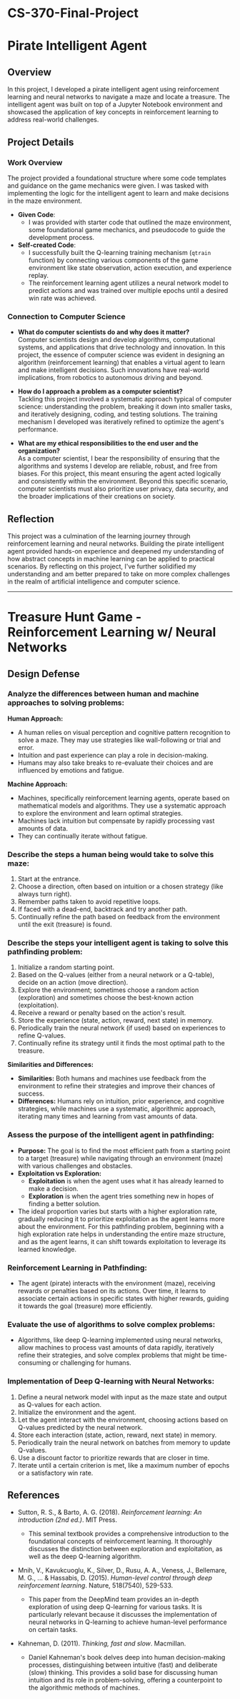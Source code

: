 # CS-370-Final-Project


# Pirate Intelligent Agent

## Overview
In this project, I developed a pirate intelligent agent using reinforcement learning and neural networks to navigate a maze and locate a treasure. The intelligent agent was built on top of a Jupyter Notebook environment and showcased the application of key concepts in reinforcement learning to address real-world challenges.

## Project Details

### Work Overview
The project provided a foundational structure where some code templates and guidance on the game mechanics were given. I was tasked with implementing the logic for the intelligent agent to learn and make decisions in the maze environment. 

- **Given Code**: 
  - I was provided with starter code that outlined the maze environment, some foundational game mechanics, and pseudocode to guide the development process.
- **Self-created Code**: 
  - I successfully built the Q-learning training mechanism (`qtrain` function) by connecting various components of the game environment like state observation, action execution, and experience replay.
  - The reinforcement learning agent utilizes a neural network model to predict actions and was trained over multiple epochs until a desired win rate was achieved.

### Connection to Computer Science
- **What do computer scientists do and why does it matter?**  
  Computer scientists design and develop algorithms, computational systems, and applications that drive technology and innovation. In this project, the essence of computer science was evident in designing an algorithm (reinforcement learning) that enables a virtual agent to learn and make intelligent decisions. Such innovations have real-world implications, from robotics to autonomous driving and beyond.

- **How do I approach a problem as a computer scientist?**  
  Tackling this project involved a systematic approach typical of computer science: understanding the problem, breaking it down into smaller tasks, and iteratively designing, coding, and testing solutions. The training mechanism I developed was iteratively refined to optimize the agent's performance.

- **What are my ethical responsibilities to the end user and the organization?**  
  As a computer scientist, I bear the responsibility of ensuring that the algorithms and systems I develop are reliable, robust, and free from biases. For this project, this meant ensuring the agent acted logically and consistently within the environment. Beyond this specific scenario, computer scientists must also prioritize user privacy, data security, and the broader implications of their creations on society.

## Reflection
This project was a culmination of the learning journey through reinforcement learning and neural networks. Building the pirate intelligent agent provided hands-on experience and deepened my understanding of how abstract concepts in machine learning can be applied to practical scenarios. By reflecting on this project, I've further solidified my understanding and am better prepared to take on more complex challenges in the realm of artificial intelligence and computer science.


---


# Treasure Hunt Game - Reinforcement Learning w/ Neural Networks

## Design Defense

### Analyze the differences between human and machine approaches to solving problems:

**Human Approach:**
- A human relies on visual perception and cognitive pattern recognition to solve a maze. They may use strategies like wall-following or trial and error.
- Intuition and past experience can play a role in decision-making.
- Humans may also take breaks to re-evaluate their choices and are influenced by emotions and fatigue.

**Machine Approach:**
- Machines, specifically reinforcement learning agents, operate based on mathematical models and algorithms. They use a systematic approach to explore the environment and learn optimal strategies.
- Machines lack intuition but compensate by rapidly processing vast amounts of data.
- They can continually iterate without fatigue.

### Describe the steps a human being would take to solve this maze:
1. Start at the entrance.
2. Choose a direction, often based on intuition or a chosen strategy (like always turn right).
3. Remember paths taken to avoid repetitive loops.
4. If faced with a dead-end, backtrack and try another path.
5. Continually refine the path based on feedback from the environment until the exit (treasure) is found.

### Describe the steps your intelligent agent is taking to solve this pathfinding problem:
1. Initialize a random starting point.
2. Based on the Q-values (either from a neural network or a Q-table), decide on an action (move direction).
3. Explore the environment; sometimes choose a random action (exploration) and sometimes choose the best-known action (exploitation).
4. Receive a reward or penalty based on the action's result.
5. Store the experience (state, action, reward, next state) in memory.
6. Periodically train the neural network (if used) based on experiences to refine Q-values.
7. Continually refine its strategy until it finds the most optimal path to the treasure.

**Similarities and Differences:**
- **Similarities:** Both humans and machines use feedback from the environment to refine their strategies and improve their chances of success.
- **Differences:** Humans rely on intuition, prior experience, and cognitive strategies, while machines use a systematic, algorithmic approach, iterating many times and learning from vast amounts of data.

### Assess the purpose of the intelligent agent in pathfinding:
- **Purpose:** The goal is to find the most efficient path from a starting point to a target (treasure) while navigating through an environment (maze) with various challenges and obstacles.
- **Exploitation vs Exploration:**
  - **Exploitation** is when the agent uses what it has already learned to make a decision.
  - **Exploration** is when the agent tries something new in hopes of finding a better solution.
- The ideal proportion varies but starts with a higher exploration rate, gradually reducing it to prioritize exploitation as the agent learns more about the environment. For this pathfinding problem, beginning with a high exploration rate helps in understanding the entire maze structure, and as the agent learns, it can shift towards exploitation to leverage its learned knowledge.
  
### Reinforcement Learning in Pathfinding:
- The agent (pirate) interacts with the environment (maze), receiving rewards or penalties based on its actions. Over time, it learns to associate certain actions in specific states with higher rewards, guiding it towards the goal (treasure) more efficiently.

### Evaluate the use of algorithms to solve complex problems:
- Algorithms, like deep Q-learning implemented using neural networks, allow machines to process vast amounts of data rapidly, iteratively refine their strategies, and solve complex problems that might be time-consuming or challenging for humans.

### Implementation of Deep Q-learning with Neural Networks:
1. Define a neural network model with input as the maze state and output as Q-values for each action.
2. Initialize the environment and the agent.
3. Let the agent interact with the environment, choosing actions based on Q-values predicted by the neural network.
4. Store each interaction (state, action, reward, next state) in memory.
5. Periodically train the neural network on batches from memory to update Q-values.
6. Use a discount factor to prioritize rewards that are closer in time.
7. Iterate until a certain criterion is met, like a maximum number of epochs or a satisfactory win rate.

## References
- Sutton, R. S., & Barto, A. G. (2018). _Reinforcement learning: An introduction (2nd ed.)_. MIT Press.
  - This seminal textbook provides a comprehensive introduction to the foundational concepts of reinforcement learning. It thoroughly discusses the distinction between exploration and exploitation, as well as the deep Q-learning algorithm.

- Mnih, V., Kavukcuoglu, K., Silver, D., Rusu, A. A., Veness, J., Bellemare, M. G., ... & Hassabis, D. (2015). _Human-level control through deep reinforcement learning_. Nature, 518(7540), 529-533.
  - This paper from the DeepMind team provides an in-depth exploration of using deep Q-learning for various tasks. It is particularly relevant because it discusses the implementation of neural networks in Q-learning to achieve human-level performance on certain tasks.

- Kahneman, D. (2011). _Thinking, fast and slow_. Macmillan.
  - Daniel Kahneman's book delves deep into human decision-making processes, distinguishing between intuitive (fast) and deliberate (slow) thinking. This provides a solid base for discussing human intuition and its role in problem-solving, offering a counterpoint to the algorithmic methods of machines.

 
